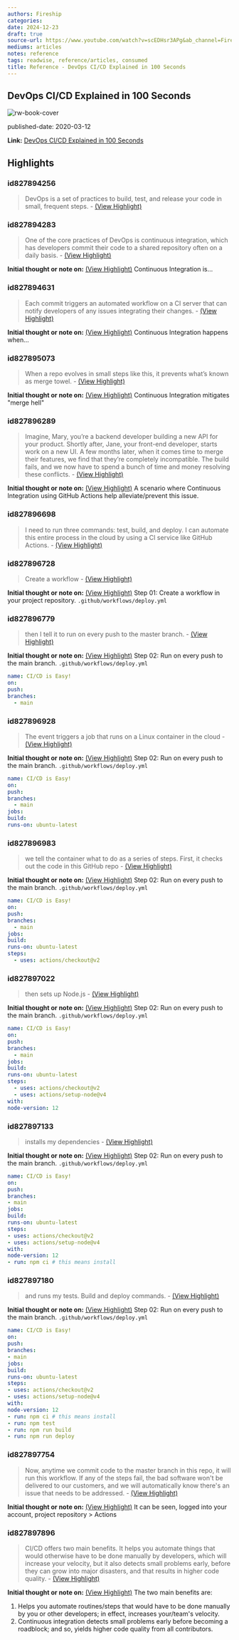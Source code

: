 ```yaml
---
authors: Fireship
categories:
date: 2024-12-23
draft: true
source-url: https://www.youtube.com/watch?v=scEDHsr3APg&ab_channel=Fireship
mediums: articles
notes: reference
tags: readwise, reference/articles, consumed
title: Reference - DevOps CI/CD Explained in 100 Seconds
---
```


## DevOps CI/CD Explained in 100 Seconds

![rw-book-cover](https://i.ytimg.com/vi/scEDHsr3APg/maxresdefault.jpg)

published-date: 2020-03-12

**Link:** [DevOps CI/CD Explained in 100 Seconds](https://www.youtube.com/watch?v=scEDHsr3APg&ab_channel=Fireship)

## Highlights

### id827894256

> DevOps is a set of practices to build, test, and release your code in small, frequent steps.
> \- [(View Highlight)](https://read.readwise.io/read/01jfrhwm1jk0qq1vtr1q8ex5nq)

### id827894283

> One of the core practices of DevOps is continuous integration, which has developers commit their code to a shared repository often on a daily basis.
> \- [(View Highlight)](https://read.readwise.io/read/01jfrhxae8ahx6p44g5kxtbg6b)

**Initial thought or note on:** [(View Highlight)](https://read.readwise.io/read/01jfrhxae8ahx6p44g5kxtbg6b)
Continuous Integration is...

### id827894631

> Each commit triggers an automated workflow on a CI server that can notify developers of any issues integrating their changes.
> \- [(View Highlight)](https://read.readwise.io/read/01jfrhz53ehpjvy37ctetjwzzn)

**Initial thought or note on:** [(View Highlight)](https://read.readwise.io/read/01jfrhz53ehpjvy37ctetjwzzn)
Continuous Integration happens when...

### id827895073

> When a repo evolves in small steps like this, it prevents what’s known as merge towel.
> \- [(View Highlight)](https://read.readwise.io/read/01jfrj018g152bz2v32ehhxt6x)

**Initial thought or note on:** [(View Highlight)](https://read.readwise.io/read/01jfrj018g152bz2v32ehhxt6x)
Continuous Integration mitigates "merge hell"

### id827896289

> Imagine, Mary, you’re a backend developer building a new API for your product. Shortly after, Jane, your front-end developer, starts work on a new UI. A few months later, when it comes time to merge their features, we find that they’re completely incompatible. The build fails, and we now have to spend a bunch of time and money resolving these conflicts.
> \- [(View Highlight)](https://read.readwise.io/read/01jfrj2g9wrfm7cf4ddb5a0gzs)

**Initial thought or note on:** [(View Highlight)](https://read.readwise.io/read/01jfrj2g9wrfm7cf4ddb5a0gzs)
A scenario where Continuous Integration using GitHub Actions help alleviate/prevent this issue.

### id827896698

> I need to run three commands: test, build, and deploy. I can automate this entire process in the cloud by using a CI service like GitHub Actions.
> \- [(View Highlight)](https://read.readwise.io/read/01jfrj5ttv6s8ctkkpdr0vr2n5)

### id827896728

> Create a workflow
> \- [(View Highlight)](https://read.readwise.io/read/01jfrj6syb3rxpkktywpkjas4c)

**Initial thought or note on:** [(View Highlight)](https://read.readwise.io/read/01jfrj6syb3rxpkktywpkjas4c)
Step 01: Create a workflow in your project repository.
`.github/workflows/deploy.yml`

### id827896779

> then I tell it to run on every push to the master branch.
> \- [(View Highlight)](https://read.readwise.io/read/01jfrj8n415gdws2jkk7st5j5t)

**Initial thought or note on:** [(View Highlight)](https://read.readwise.io/read/01jfrj8n415gdws2jkk7st5j5t)
Step 02: Run on every push to the main branch.
`.github/workflows/deploy.yml`

```yml
name: CI/CD is Easy!
on:
push:
branches:
  - main
```

### id827896928

> The event triggers a job that runs on a Linux container in the cloud
> \- [(View Highlight)](https://read.readwise.io/read/01jfrjcw7z819m56swnrrs2qwr)

**Initial thought or note on:** [(View Highlight)](https://read.readwise.io/read/01jfrjcw7z819m56swnrrs2qwr)
Step 02: Run on every push to the main branch.
`.github/workflows/deploy.yml`

```yml
name: CI/CD is Easy!
on:
push:
branches:
  - main
jobs:
build:
runs-on: ubuntu-latest
```

### id827896983

> we tell the container what to do as a series of steps. First, it checks out the code in this GitHub repo
> \- [(View Highlight)](https://read.readwise.io/read/01jfrje6ad1b27ey86sw5fdz7t)

**Initial thought or note on:** [(View Highlight)](https://read.readwise.io/read/01jfrje6ad1b27ey86sw5fdz7t)
Step 02: Run on every push to the main branch.
`.github/workflows/deploy.yml`

```yml
name: CI/CD is Easy!
on:
push:
branches:
  - main
jobs:
build:
runs-on: ubuntu-latest
steps:
  - uses: actions/checkout@v2
```

### id827897022

> then sets up Node.js
> \- [(View Highlight)](https://read.readwise.io/read/01jfrjga1k8xjkag5pcka9gyt6)

**Initial thought or note on:** [(View Highlight)](https://read.readwise.io/read/01jfrjga1k8xjkag5pcka9gyt6)
Step 02: Run on every push to the main branch.
`.github/workflows/deploy.yml`

```yml
name: CI/CD is Easy!
on:
push:
branches:
  - main
jobs:
build:
runs-on: ubuntu-latest
steps:
  - uses: actions/checkout@v2
  - uses: actions/setup-node@v4
with:
node-version: 12
```

### id827897133

> installs my dependencies
> \- [(View Highlight)](https://read.readwise.io/read/01jfrjk7xhy7km95tw98prn0sp)

**Initial thought or note on:** [(View Highlight)](https://read.readwise.io/read/01jfrjk7xhy7km95tw98prn0sp)
Step 02: Run on every push to the main branch.
`.github/workflows/deploy.yml`

```yml
name: CI/CD is Easy!
on:
push:
branches:
- main
jobs:
build:
runs-on: ubuntu-latest
steps:
- uses: actions/checkout@v2
- uses: actions/setup-node@v4
with:
node-version: 12
- run: npm ci # this means install
```

### id827897180

> and runs my tests.
> Build and deploy commands.
> \- [(View Highlight)](https://read.readwise.io/read/01jfrjmw8jye1jfwz30t2fvd6x)

**Initial thought or note on:** [(View Highlight)](https://read.readwise.io/read/01jfrjmw8jye1jfwz30t2fvd6x)
Step 02: Run on every push to the main branch.
`.github/workflows/deploy.yml`

```yml
name: CI/CD is Easy!
on:
push:
branches:
- main
jobs:
build:
runs-on: ubuntu-latest
steps:
- uses: actions/checkout@v2
- uses: actions/setup-node@v4
with:
node-version: 12
- run: npm ci # this means install
- run: npm test
- run: npm run build
- run: npm run deploy
```

### id827897754

> Now, anytime we commit code to the master branch in this repo, it will run this workflow. If any of the steps fail, the bad software won't be delivered to our customers, and we will automatically know there's an issue that needs to be addressed.
> \- [(View Highlight)](https://read.readwise.io/read/01jfrjrhgppkreanf0rz89adgd)

**Initial thought or note on:** [(View Highlight)](https://read.readwise.io/read/01jfrjrhgppkreanf0rz89adgd)
It can be seen, logged into your account, project repository > Actions

### id827897896

> CI/CD offers two main benefits.
> It helps you automate things that would otherwise have to be done manually by developers, which will increase your velocity, but it also detects small problems early, before they can grow into major disasters, and that results in higher code quality.
> \- [(View Highlight)](https://read.readwise.io/read/01jfrjvsxtyz706vvw46wq2cvy)

**Initial thought or note on:** [(View Highlight)](https://read.readwise.io/read/01jfrjvsxtyz706vvw46wq2cvy)
The two main benefits are:

1. Helps you automate routines/steps that would have to be done manually by you or other developers; in effect, increases your/team's velocity.
2. Continuous integration detects small problems early before becoming a roadblock; and so, yields higher code quality from all contributors.
